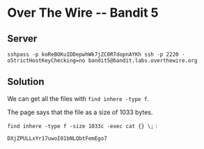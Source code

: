 # Over The Wire -- Bandit 5

## Server
```
sshpass -p koReBOKuIDDepwhWk7jZC0RTdopnAYKh ssh -p 2220 -oStrictHostKeyChecking=no bandit5@bandit.labs.overthewire.org 
```

## Solution

We can get all the files with `find inhere -type f`.

The page says that the file as a size of 1033 bytes.

`find inhere -type f -size 1033c -exec cat {} \;` :
```
DXjZPULLxYr17uwoI01bNLQbtFemEgo7
```

